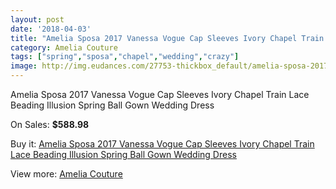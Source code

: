 ```yaml
---
layout: post
date: '2018-04-03'
title: "Amelia Sposa 2017 Vanessa Vogue Cap Sleeves Ivory Chapel Train Lace Beading Illusion Spring Ball Gown Wedding Dress"
category: Amelia Couture
tags: ["spring","sposa","chapel","wedding","crazy"]
image: http://img.eudances.com/27753-thickbox_default/amelia-sposa-2017-vanessa-vogue-cap-sleeves-ivory-chapel-train-lace-beading-illusion-spring-ball-gown-wedding-dress.jpg
---
```

Amelia Sposa 2017 Vanessa Vogue Cap Sleeves Ivory Chapel Train Lace Beading Illusion Spring Ball Gown Wedding Dress

On Sales: **$588.98**
<a href="https://www.eudances.com/en/amelia-couture/9211-amelia-sposa-2017-vanessa-vogue-cap-sleeves-ivory-chapel-train-lace-beading-illusion-spring-ball-gown-wedding-dress.html"><amp-img layout="responsive" width="600" height="600" src="//img.eudances.com/27753-thickbox_default/amelia-sposa-2017-vanessa-vogue-cap-sleeves-ivory-chapel-train-lace-beading-illusion-spring-ball-gown-wedding-dress.jpg" alt="Amelia Sposa 2017 Vanessa Vogue Cap Sleeves Ivory Chapel Train Lace Beading Illusion Spring Ball Gown Wedding Dress 0" /></a>
<a href="https://www.eudances.com/en/amelia-couture/9211-amelia-sposa-2017-vanessa-vogue-cap-sleeves-ivory-chapel-train-lace-beading-illusion-spring-ball-gown-wedding-dress.html"><amp-img layout="responsive" width="600" height="600" src="//img.eudances.com/27758-thickbox_default/amelia-sposa-2017-vanessa-vogue-cap-sleeves-ivory-chapel-train-lace-beading-illusion-spring-ball-gown-wedding-dress.jpg" alt="Amelia Sposa 2017 Vanessa Vogue Cap Sleeves Ivory Chapel Train Lace Beading Illusion Spring Ball Gown Wedding Dress 1" /></a>
<a href="https://www.eudances.com/en/amelia-couture/9211-amelia-sposa-2017-vanessa-vogue-cap-sleeves-ivory-chapel-train-lace-beading-illusion-spring-ball-gown-wedding-dress.html"><amp-img layout="responsive" width="600" height="600" src="//img.eudances.com/27757-thickbox_default/amelia-sposa-2017-vanessa-vogue-cap-sleeves-ivory-chapel-train-lace-beading-illusion-spring-ball-gown-wedding-dress.jpg" alt="Amelia Sposa 2017 Vanessa Vogue Cap Sleeves Ivory Chapel Train Lace Beading Illusion Spring Ball Gown Wedding Dress 2" /></a>
<a href="https://www.eudances.com/en/amelia-couture/9211-amelia-sposa-2017-vanessa-vogue-cap-sleeves-ivory-chapel-train-lace-beading-illusion-spring-ball-gown-wedding-dress.html"><amp-img layout="responsive" width="600" height="600" src="//img.eudances.com/27756-thickbox_default/amelia-sposa-2017-vanessa-vogue-cap-sleeves-ivory-chapel-train-lace-beading-illusion-spring-ball-gown-wedding-dress.jpg" alt="Amelia Sposa 2017 Vanessa Vogue Cap Sleeves Ivory Chapel Train Lace Beading Illusion Spring Ball Gown Wedding Dress 3" /></a>
<a href="https://www.eudances.com/en/amelia-couture/9211-amelia-sposa-2017-vanessa-vogue-cap-sleeves-ivory-chapel-train-lace-beading-illusion-spring-ball-gown-wedding-dress.html"><amp-img layout="responsive" width="600" height="600" src="//img.eudances.com/27755-thickbox_default/amelia-sposa-2017-vanessa-vogue-cap-sleeves-ivory-chapel-train-lace-beading-illusion-spring-ball-gown-wedding-dress.jpg" alt="Amelia Sposa 2017 Vanessa Vogue Cap Sleeves Ivory Chapel Train Lace Beading Illusion Spring Ball Gown Wedding Dress 4" /></a>
<a href="https://www.eudances.com/en/amelia-couture/9211-amelia-sposa-2017-vanessa-vogue-cap-sleeves-ivory-chapel-train-lace-beading-illusion-spring-ball-gown-wedding-dress.html"><amp-img layout="responsive" width="600" height="600" src="//img.eudances.com/27754-thickbox_default/amelia-sposa-2017-vanessa-vogue-cap-sleeves-ivory-chapel-train-lace-beading-illusion-spring-ball-gown-wedding-dress.jpg" alt="Amelia Sposa 2017 Vanessa Vogue Cap Sleeves Ivory Chapel Train Lace Beading Illusion Spring Ball Gown Wedding Dress 5" /></a>

Buy it: [Amelia Sposa 2017 Vanessa Vogue Cap Sleeves Ivory Chapel Train Lace Beading Illusion Spring Ball Gown Wedding Dress](https://www.eudances.com/en/amelia-couture/9211-amelia-sposa-2017-vanessa-vogue-cap-sleeves-ivory-chapel-train-lace-beading-illusion-spring-ball-gown-wedding-dress.html "Amelia Sposa 2017 Vanessa Vogue Cap Sleeves Ivory Chapel Train Lace Beading Illusion Spring Ball Gown Wedding Dress")

View more: [Amelia Couture](https://www.eudances.com/en/54-Amelia-Couture "Amelia Couture")